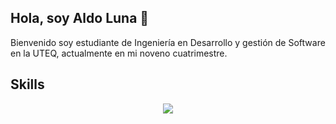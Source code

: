 ## Hola, soy Aldo Luna 👋

Bienvenido soy estudiante de Ingeniería en Desarrollo y gestión de Software en la UTEQ, actualmente en mi noveno cuatrimestre.


## Skills
<p align="center">
  <a href="https://skillicons.dev">
    <img src="https://skillicons.dev/icons?i=git,arduino,docker,c,vim" />
  </a>
</p>
<!--
**Moon2322/Moon2322** is a ✨ _special_ ✨ repository because its `README.md` (this file) appears on your GitHub profile.

Here are some ideas to get you started:

- 🔭 I’m currently working on ...
- 🌱 I’m currently learning ...
- 👯 I’m looking to collaborate on ...
- 🤔 I’m looking for help with ...
- 💬 Ask me about ...
- 📫 How to reach me: ...
- 😄 Pronouns: ...
- ⚡ Fun fact: ...
-->
